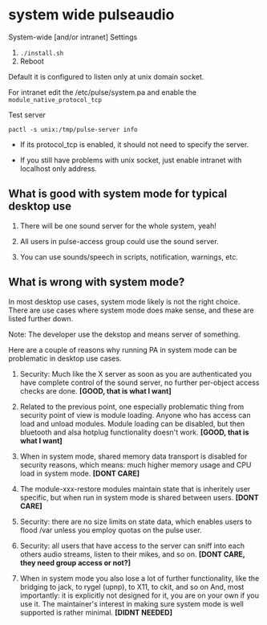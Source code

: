 # system wide pulseaudio

System-wide [and/or intranet] Settings

1. `./install.sh`
1. Reboot

Default it is configured to listen only at unix domain socket.

For intranet edit the /etc/pulse/system.pa and enable the
`module_native_protocol_tcp`

Test server 
```
pactl -s unix:/tmp/pulse-server info
```

* If its protocol_tcp is enabled, it should not need to specify the server.

* If you still have problems with unix socket, just enable intranet with localhost only address.

## What is good with system mode for typical desktop use

1. There will be one sound server for the whole system, yeah!

1. All users in pulse-access group could use the sound server.

1. You can use sounds/speech in scripts, notification, warnings, etc.

## What is wrong with system mode?

In most desktop use cases, system mode likely is not the right choice.
There are use cases where system mode does make sense, and these are listed further down.

Note: The developer use the dekstop and means server of something.

Here are a couple of reasons why running PA in system mode can be problematic in desktop use cases.

1. Security: Much like the X server as soon as you are authenticated you have complete control of the sound server,
no further per-object access checks are done. **[GOOD, that is what I want]**

1. Related to the previous point, one especially problematic thing from security point of view is module loading.
Anyone who has access can load and unload modules. Module loading can be disabled, but then bluetooth
and alsa hotplug functionality doesn't work. **[GOOD, that is what I want]**

1. When in system mode, shared memory data transport is disabled for security reasons, which means: much higher memory usage
and CPU load in system mode. **[DONT CARE]**

1. The module-xxx-restore modules maintain state that is inheritely user specific, but when run in system mode
is shared between users. **[DONT CARE]**

1. Security: there are no size limits on state data, which enables users to flood /var unless you employ quotas
on the pulse user.

1. Security: all users that have access to the server can sniff into each others audio streams,
listen to their mikes, and so on. **[DONT CARE, they need group access or not?]**

1. When in system mode you also lose a lot of further functionality, like the bridging to jack, to rygel (upnp),
to X11, to ckit, and so on And, most importantly: it is explicitly not designed for it, you are on your own if you use it.
The maintainer's interest in making sure system mode is well supported is rather minimal. **[DIDNT NEEDED]**

